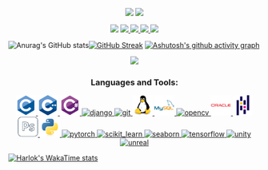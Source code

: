 <p align="center">
  <img src="https://capsule-render.vercel.app/api?type=waving&color=timeGradient&height=300&section=header&text=Hello%20World&fontSize=90&fontAlign=50&fontAlignY=30&desc=I%20am%20KeroYao&descAlign=50&descSize=30&descAlignY=60&animation=twinkling" />

  <a href="https://git.io/typing-svg">
    <img src="https://readme-typing-svg.demolab.com?font=Fira+Code&weight=600&size=30&pause=1000&center=%E9%94%99%E8%AF%AF%E7%9A%84&vCenter=%E9%94%99%E8%AF%AF%E7%9A%84&repeat=%E7%9C%9F%E7%9A%84&random=%E9%94%99%E8%AF%AF%E7%9A%84&width=700&lines=Welcome+to+my+GitHub+personal+homepage" />
  </a>
</p>

<p align="center">
  <img src="https://komarev.com/ghpvc/?username=Kero-Yao&abbreviated=true" />
  <a href="https://space.bilibili.com/1759606105">
    <img src="https://img.shields.io/badge/bilibili-KeroYao-%2300A1D6?style=flat&logo=bilibili&logoColor=%2300A1D6&logoSize=auto&label=bilibili&labelColor=%23FFFFFF&color=%2300A1D6&cacheSeconds=36000" />
  </a>
  <a href="https://github.com/Kero-Yao">
    <img src="https://img.shields.io/badge/bilibili-KeroYao-%2300A1D6?style=flat&logo=GitHub&logoColor=%23181717&logoSize=auto&label=GitHub&labelColor=%23FFFFFF&color=%2300A1D6&cacheSeconds=36000" />
  </a>
  <a href="https://blog.csdn.net/m0_63800285">
    <img src="https://img.shields.io/badge/bilibili-%E6%97%A0%E6%83%85%E5%89%91%E5%AE%A2%E6%97%A0%E6%83%85%E5%89%91-%2300A1D6?style=flat&logo=CSDN&logoColor=%23FC5531&logoSize=auto&label=%20&labelColor=%23FFFFFF&color=%23FC5531&cacheSeconds=36000" />
  </a>
  <img src="https://img.shields.io/badge/bilibili-1043729351-%2300A1D6?style=flat&logo=QQ&logoColor=%231EBAFC&logoSize=auto&label=%20QQ&labelColor=%23FFFFFF&color=%231EBAFC&cacheSeconds=36000" />
</p>

  ![Anurag's GitHub stats](https://github-readme-stats.vercel.app/api?username=Kero-Yao&show_icons=true&theme=transparent&hide_border=true)[![GitHub Streak](https://streak-stats.demolab.com?user=Kero-Yao&theme=cobalt&hide_border=%E7%9C%9F%E7%9A%84&short_numbers=%E9%94%99%E8%AF%AF%E7%9A%84&hide_border=true)](https://git.io/streak-stats)
  [![Ashutosh's github activity graph](https://github-readme-activity-graph.vercel.app/graph?username=Kero-Yao&theme=github&bg_color=transparent&color=808080)](https://github.com/ashutosh00710/github-readme-activity-graph)
 

<div align="center"> <img src="https://github-profile-trophy.vercel.app/?username=Kero-Yao&theme=flat"> </div>


<h3 align="center">Languages and Tools:</h3>
<p align="center"> <a href="https://www.cprogramming.com/" target="_blank" rel="noreferrer"> <img src="https://raw.githubusercontent.com/devicons/devicon/master/icons/c/c-original.svg" alt="c" width="40" height="40"/> </a> <a href="https://www.w3schools.com/cpp/" target="_blank" rel="noreferrer"> <img src="https://raw.githubusercontent.com/devicons/devicon/master/icons/cplusplus/cplusplus-original.svg" alt="cplusplus" width="40" height="40"/> </a> <a href="https://www.w3schools.com/cs/" target="_blank" rel="noreferrer"> <img src="https://raw.githubusercontent.com/devicons/devicon/master/icons/csharp/csharp-original.svg" alt="csharp" width="40" height="40"/> </a> <a href="https://www.djangoproject.com/" target="_blank" rel="noreferrer"> <img src="https://cdn.worldvectorlogo.com/logos/django.svg" alt="django" width="40" height="40"/> </a> <a href="https://git-scm.com/" target="_blank" rel="noreferrer"> <img src="https://www.vectorlogo.zone/logos/git-scm/git-scm-icon.svg" alt="git" width="40" height="40"/> </a> <a href="https://www.linux.org/" target="_blank" rel="noreferrer"> <img src="https://raw.githubusercontent.com/devicons/devicon/master/icons/linux/linux-original.svg" alt="linux" width="40" height="40"/> </a> <a href="https://www.mysql.com/" target="_blank" rel="noreferrer"> <img src="https://raw.githubusercontent.com/devicons/devicon/master/icons/mysql/mysql-original-wordmark.svg" alt="mysql" width="40" height="40"/> </a> <a href="https://opencv.org/" target="_blank" rel="noreferrer"> <img src="https://www.vectorlogo.zone/logos/opencv/opencv-icon.svg" alt="opencv" width="40" height="40"/> </a> <a href="https://www.oracle.com/" target="_blank" rel="noreferrer"> <img src="https://raw.githubusercontent.com/devicons/devicon/master/icons/oracle/oracle-original.svg" alt="oracle" width="40" height="40"/> </a> <a href="https://pandas.pydata.org/" target="_blank" rel="noreferrer"> <img src="https://raw.githubusercontent.com/devicons/devicon/2ae2a900d2f041da66e950e4d48052658d850630/icons/pandas/pandas-original.svg" alt="pandas" width="40" height="40"/> </a> <a href="https://www.photoshop.com/en" target="_blank" rel="noreferrer"> <img src="https://raw.githubusercontent.com/devicons/devicon/master/icons/photoshop/photoshop-line.svg" alt="photoshop" width="40" height="40"/> </a> <a href="https://www.python.org" target="_blank" rel="noreferrer"> <img src="https://raw.githubusercontent.com/devicons/devicon/master/icons/python/python-original.svg" alt="python" width="40" height="40"/> </a> <a href="https://pytorch.org/" target="_blank" rel="noreferrer"> <img src="https://www.vectorlogo.zone/logos/pytorch/pytorch-icon.svg" alt="pytorch" width="40" height="40"/> </a> <a href="https://scikit-learn.org/" target="_blank" rel="noreferrer"> <img src="https://upload.wikimedia.org/wikipedia/commons/0/05/Scikit_learn_logo_small.svg" alt="scikit_learn" width="40" height="40"/> </a> <a href="https://seaborn.pydata.org/" target="_blank" rel="noreferrer"> <img src="https://seaborn.pydata.org/_images/logo-mark-lightbg.svg" alt="seaborn" width="40" height="40"/> </a> <a href="https://www.tensorflow.org" target="_blank" rel="noreferrer"> <img src="https://www.vectorlogo.zone/logos/tensorflow/tensorflow-icon.svg" alt="tensorflow" width="40" height="40"/> </a> <a href="https://unity.com/" target="_blank" rel="noreferrer"> <img src="https://www.vectorlogo.zone/logos/unity3d/unity3d-icon.svg" alt="unity" width="40" height="40"/> </a> <a href="https://unrealengine.com/" target="_blank" rel="noreferrer"> <img src="https://raw.githubusercontent.com/kenangundogan/fontisto/036b7eca71aab1bef8e6a0518f7329f13ed62f6b/icons/svg/brand/unreal-engine.svg" alt="unreal" width="40" height="40"/> </a> </p>






[![Harlok's WakaTime stats](https://github-readme-stats.vercel.app/api/wakatime?username=Kero_Yao)](https://github.com/anuraghazra/github-readme-stats)





</p>

